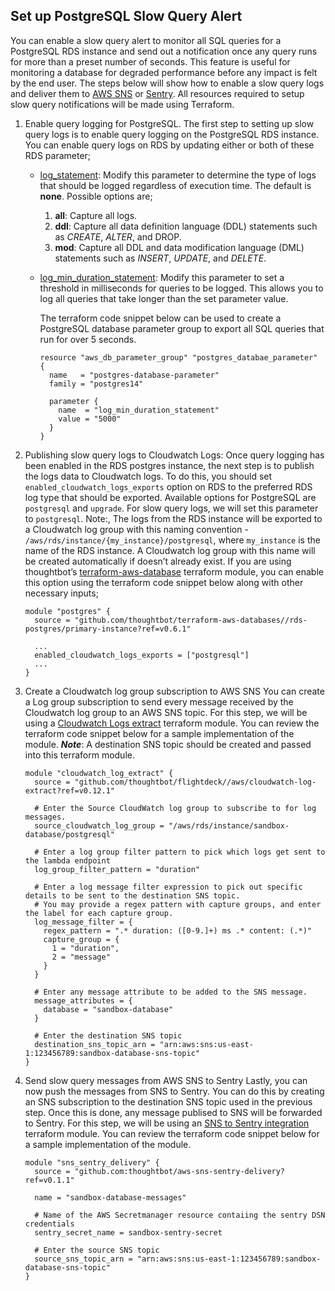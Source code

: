 ## Set up PostgreSQL Slow Query Alert

You can enable a slow query alert to monitor all SQL queries for a
PostgreSQL RDS instance and send out a notification once any query runs
for more than a preset number of seconds. This feature is useful for
monitoring a database for degraded performance before any impact is felt
by the end user. The steps below will show how to enable a slow query
logs and deliver them to [AWS SNS](https://aws.amazon.com/sns/) or
[Sentry](https://sentry.io/welcome/). All resources required to setup
slow query notifications will be made using Terraform.

1.  Enable query logging for PostgreSQL.
    The first step to setting up slow query logs is to enable query
    logging on the PostgreSQL RDS instance. You can enable query logs on
    RDS by updating either or both of these RDS parameter;

    - [log\_statement](https://www.postgresql.org/docs/current/runtime-config-logging.html#GUC-LOG-STATEMENT):
      Modify this parameter to determine the type of logs that should
      be logged regardless of execution time. The default is **none**.
      Possible options are;

      1.  **all**: Capture all logs.
      2.  **ddl**: Capture all data definition language (DDL)
          statements such as *CREATE*, *ALTER*, and DROP.
      3.  **mod**: Capture all DDL and data modification language
          (DML) statements such as *INSERT*, *UPDATE*, and *DELETE*.

    - [log\_min\_duration\_statement](https://www.postgresql.org/docs/current/runtime-config-logging.html#GUC-LOG-MIN-DURATION-STATEMENT):
      Modify this parameter to set a threshold in milliseconds for
      queries to be logged. This allows you to log all queries that
      take longer than the set parameter value.

      The terraform code snippet below can be used to create a
      PostgreSQL database parameter group to export all SQL queries
      that run for over 5 seconds.

      ```
      resource "aws_db_parameter_group" "postgres_databae_parameter" {
        name   = "postgres-database-parameter"
        family = "postgres14"

        parameter {
          name  = "log_min_duration_statement"
          value = "5000"
        }
      }
      ```

2.  Publishing slow query logs to Cloudwatch Logs:
    Once query logging has been enabled in the RDS postgres instance,
    the next step is to publish the logs data to Cloudwatch logs. To do
    this, you should set `enabled_cloudwatch_logs_exports` option on RDS
    to the preferred RDS log type that should be exported. Available
    options for PostgreSQL are `postgresql` and `upgrade`. For slow
    query logs, we will set this parameter to `postgresql`.
    Note:, The logs from the RDS instance will be exported to a
    Cloudwatch log group with this naming convention -
    `/aws/rds/instance/{my_instance}/postgresql`, where `my_instance` is
    the name of the RDS instance. A Cloudwatch log group with this name
    will be created automatically if doesn’t already exist.
    If you are using thoughtbot’s
    [terraform-aws-database](https://github.com/thoughtbot/terraform-aws-databases/tree/main/rds-postgres/primary-instance)
    terraform module, you can enable this option using the terraform
    code snippet below along with other necessary inputs;

    ```
    module "postgres" {
      source = "github.com/thoughtbot/terraform-aws-databases//rds-postgres/primary-instance?ref=v0.6.1"

      ...
      enabled_cloudwatch_logs_exports = ["postgresql"]
      ...
    }
    ```

3.  Create a Cloudwatch log group subscription to AWS SNS
    You can create a Log group subscription to send every message
    received by the Cloudwatch log group to an AWS SNS topic. For this
    step, we will be using a [Cloudwatch Logs
    extract](https://github.com/thoughtbot/flightdeck/tree/main/aws/cloudwatch-log-extract)
    terraform module. You can review the terraform code snippet below
    for a sample implementation of the module.
    ***Note***: A destination SNS topic should be created and passed
    into this terraform module.

    ```
    module "cloudwatch_log_extract" {
      source = "github.com/thoughtbot/flightdeck//aws/cloudwatch-log-extract?ref=v0.12.1"

      # Enter the Source CloudWatch log group to subscribe to for log messages.
      source_cloudwatch_log_group = "/aws/rds/instance/sandbox-database/postgresql"

      # Enter a log group filter pattern to pick which logs get sent to the lambda endpoint
      log_group_filter_pattern = "duration"

      # Enter a log message filter expression to pick out specific details to be sent to the destination SNS topic.
      # You may provide a regex pattern with capture groups, and enter the label for each capture group.
      log_message_filter = {
        regex_pattern = ".* duration: ([0-9.]+) ms .* content: (.*)"
        capture_group = {
          1 = "duration",
          2 = "message"
        }
      }

      # Enter any message attribute to be added to the SNS message.
      message_attributes = {
        database = "sandbox-database"
      }

      # Enter the destination SNS topic
      destination_sns_topic_arn = "arn:aws:sns:us-east-1:123456789:sandbox-database-sns-topic"
    }
    ```

4.  Send slow query messages from AWS SNS to Sentry
    Lastly, you can now push the messages from SNS to Sentry. You can do
    this by creating an SNS subscription to the destination SNS topic
    used in the previous step. Once this is done, any message publised
    to SNS will be forwarded to Sentry. For this step, we will be using
    an [SNS to Sentry
    integration](https://github.com/thoughtbot/aws-sns-sentry-delivery)
    terraform module. You can review the terraform code snippet below
    for a sample implementation of the module.

    ```
    module "sns_sentry_delivery" {
      source = "github.com:thoughtbot/aws-sns-sentry-delivery?ref=v0.1.1"

      name = "sandbox-database-messages"

      # Name of the AWS Secretmanager resource contaiing the sentry DSN credentials
      sentry_secret_name = sandbox-sentry-secret

      # Enter the source SNS topic
      source_sns_topic_arn = "arn:aws:sns:us-east-1:123456789:sandbox-database-sns-topic"
    }
    ```
